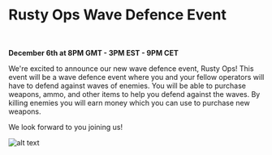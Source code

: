 # Rusty Ops Wave Defence Event
<br>

<div class="grid sm:grid-cols-2 gap-4">
  <div>
    <p><strong>December 6th at 8PM GMT - 3PM EST - 9PM CET</strong></p>
    <p>We're excited to announce our new wave defence event, Rusty Ops! This event will be a wave defence event where you and your fellow operators will have to defend against waves of enemies. You will be able to purchase weapons, ammo, and other items to help you defend against the waves. By killing enemies you will earn money which you can use to purchase new weapons.</p>
    <p>We look forward to you joining us!</p>
  </div>
  <div>
    <img src="https://articles.rustyoperations.net/news/events/rusty-ops-event-dec-23.png" alt="alt text">
  </div>
</div>
